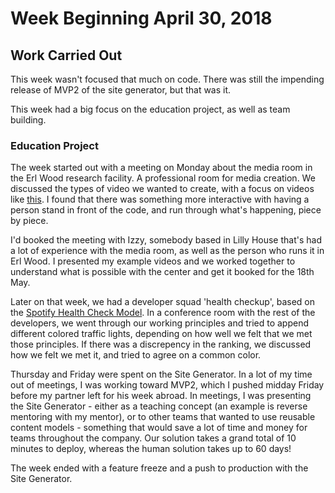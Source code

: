 # Week Beginning April 30, 2018

## Work Carried Out
This week wasn't focused that much on code. There was still the impending release of MVP2 of the site generator, but that was it. 

This week had a big focus on the education project, as well as team building.

### Education Project
The week started out with a meeting on Monday about the media room in the Erl Wood research facility. A professional room for media creation. We discussed the types of video we wanted to create, with a focus on videos like [this](https://www.youtube.com/watch?v=cXgA1d_E-jY). I found that there was something more interactive with having a person stand in front of the code, and run through what's happening, piece by piece.

I'd booked the meeting with Izzy, somebody based in Lilly House that's had a lot of experience with the media room, as well as the person who runs it in Erl Wood. I presented my example videos and we worked together to understand what is possible with the center and get it booked for the 18th May.

Later on that week, we had a developer squad 'health checkup', based on the [Spotify Health Check Model](https://labs.spotify.com/2014/09/16/squad-health-check-model/). In a conference room with the rest of the developers, we went through our working principles and tried to append different colored traffic lights, depending on how well we felt that we met those principles. If there was a discrepency in the ranking, we discussed how we felt we met it, and tried to agree on a common color.

Thursday and Friday were spent on the Site Generator. In a lot of my time out of meetings, I was working toward MVP2, which I pushed midday Friday before my partner left for his week abroad. In meetings, I was presenting the Site Generator - either as a teaching concept (an example is reverse mentoring with my mentor), or to other teams that wanted to use reusable content models - something that would save a lot of time and money for teams throughout the company. Our solution takes a grand total of 10 minutes to deploy, whereas the human solution takes up to 60 days!

The week ended with a feature freeze and a push to production with the Site Generator.